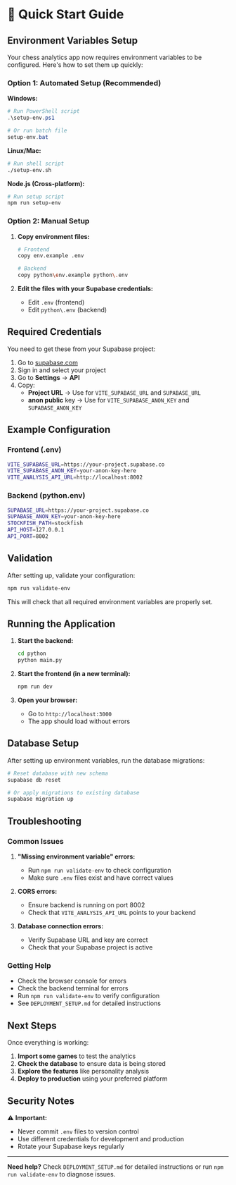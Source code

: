 # 🚀 Quick Start Guide

## Environment Variables Setup

Your chess analytics app now requires environment variables to be configured. Here's how to set them up quickly:

### Option 1: Automated Setup (Recommended)

**Windows:**
```powershell
# Run PowerShell script
.\setup-env.ps1

# Or run batch file
setup-env.bat
```

**Linux/Mac:**
```bash
# Run shell script
./setup-env.sh
```

**Node.js (Cross-platform):**
```bash
# Run setup script
npm run setup-env
```

### Option 2: Manual Setup

1. **Copy environment files:**
   ```bash
   # Frontend
   copy env.example .env
   
   # Backend
   copy python\env.example python\.env
   ```

2. **Edit the files with your Supabase credentials:**
   - Edit `.env` (frontend)
   - Edit `python\.env` (backend)

## Required Credentials

You need to get these from your Supabase project:

1. Go to [supabase.com](https://supabase.com)
2. Sign in and select your project
3. Go to **Settings** → **API**
4. Copy:
   - **Project URL** → Use for `VITE_SUPABASE_URL` and `SUPABASE_URL`
   - **anon public** key → Use for `VITE_SUPABASE_ANON_KEY` and `SUPABASE_ANON_KEY`

## Example Configuration

### Frontend (.env)
```bash
VITE_SUPABASE_URL=https://your-project.supabase.co
VITE_SUPABASE_ANON_KEY=your-anon-key-here
VITE_ANALYSIS_API_URL=http://localhost:8002
```

### Backend (python\.env)
```bash
SUPABASE_URL=https://your-project.supabase.co
SUPABASE_ANON_KEY=your-anon-key-here
STOCKFISH_PATH=stockfish
API_HOST=127.0.0.1
API_PORT=8002
```

## Validation

After setting up, validate your configuration:

```bash
npm run validate-env
```

This will check that all required environment variables are properly set.

## Running the Application

1. **Start the backend:**
   ```bash
   cd python
   python main.py
   ```

2. **Start the frontend (in a new terminal):**
   ```bash
   npm run dev
   ```

3. **Open your browser:**
   - Go to `http://localhost:3000`
   - The app should load without errors

## Database Setup

After setting up environment variables, run the database migrations:

```bash
# Reset database with new schema
supabase db reset

# Or apply migrations to existing database
supabase migration up
```

## Troubleshooting

### Common Issues

1. **"Missing environment variable" errors:**
   - Run `npm run validate-env` to check configuration
   - Make sure `.env` files exist and have correct values

2. **CORS errors:**
   - Ensure backend is running on port 8002
   - Check that `VITE_ANALYSIS_API_URL` points to your backend

3. **Database connection errors:**
   - Verify Supabase URL and key are correct
   - Check that your Supabase project is active

### Getting Help

- Check the browser console for errors
- Check the backend terminal for errors
- Run `npm run validate-env` to verify configuration
- See `DEPLOYMENT_SETUP.md` for detailed instructions

## Next Steps

Once everything is working:

1. **Import some games** to test the analytics
2. **Check the database** to ensure data is being stored
3. **Explore the features** like personality analysis
4. **Deploy to production** using your preferred platform

## Security Notes

⚠️ **Important:**
- Never commit `.env` files to version control
- Use different credentials for development and production
- Rotate your Supabase keys regularly

---

**Need help?** Check `DEPLOYMENT_SETUP.md` for detailed instructions or run `npm run validate-env` to diagnose issues.
